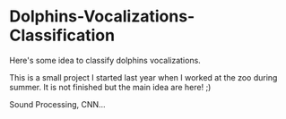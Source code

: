 # Dolphins-Vocalizations-Classification
Here's some idea to classify dolphins vocalizations.

This is a small project I started last year when I worked at the zoo during summer. It is not finished but the main idea are here! ;)

Sound Processing, CNN...
